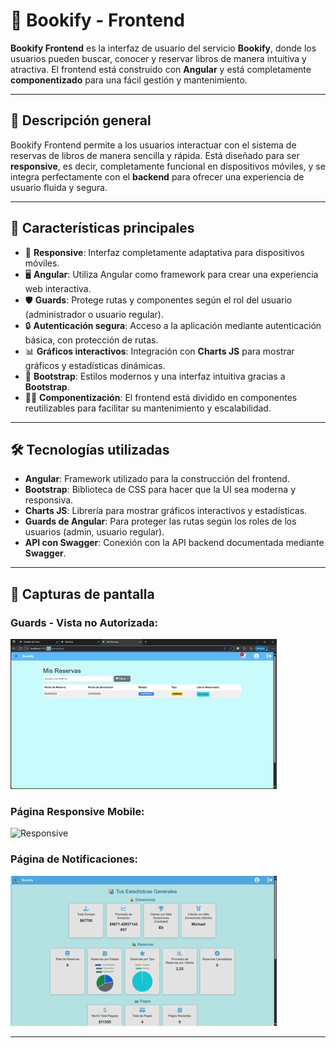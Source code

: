 # 🎨 Bookify - Frontend

**Bookify Frontend** es la interfaz de usuario del servicio **Bookify**, donde los usuarios pueden buscar, conocer y reservar libros de manera intuitiva y atractiva. El frontend está construido con **Angular** y está completamente **componentizado** para una fácil gestión y mantenimiento.

---

## 🚀 Descripción general

Bookify Frontend permite a los usuarios interactuar con el sistema de reservas de libros de manera sencilla y rápida. Está diseñado para ser **responsive**, es decir, completamente funcional en dispositivos móviles, y se integra perfectamente con el **backend** para ofrecer una experiencia de usuario fluida y segura.

---

## 🧩 Características principales

- 📱 **Responsive**: Interfaz completamente adaptativa para dispositivos móviles.
- 🖥️ **Angular**: Utiliza Angular como framework para crear una experiencia web interactiva.
- 🛡️ **Guards**: Protege rutas y componentes según el rol del usuario (administrador o usuario regular).
- 🔒 **Autenticación segura**: Acceso a la aplicación mediante autenticación básica, con protección de rutas.
- 📊 **Gráficos interactivos**: Integración con **Charts JS** para mostrar gráficos y estadísticas dinámicas.
- 💅 **Bootstrap**: Estilos modernos y una interfaz intuitiva gracias a **Bootstrap**.
- 🧑‍💼 **Componentización**: El frontend está dividido en componentes reutilizables para facilitar su mantenimiento y escalabilidad.

---

## 🛠️ Tecnologías utilizadas

- **Angular**: Framework utilizado para la construcción del frontend.
- **Bootstrap**: Biblioteca de CSS para hacer que la UI sea moderna y responsiva.
- **Charts JS**: Librería para mostrar gráficos interactivos y estadísticas.
- **Guards de Angular**: Para proteger las rutas según los roles de los usuarios (admin, usuario regular).
- **API con Swagger**: Conexión con la API backend documentada mediante **Swagger**.

---

## 📱 Capturas de pantalla

### Guards - Vista no Autorizada:
![Vista No Autorizada](./assets/noAutorizadoBookify.gif)

### Página Responsive Mobile:
![Responsive](./assets/responsiveBookify.gif)

### Página de Notificaciones:
![Notificaciones](./assets/apartadoNotiBookify.gif)

---

